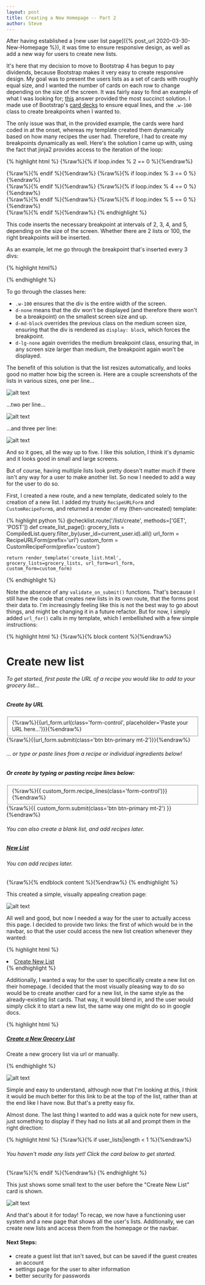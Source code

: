 ```yaml
---
layout: post
title: Creating a New Homepage -- Part 2
author: Steve
---
```


After having established a [new user list page]({% post_url 2020-03-30-New-Homepage %}), it was time to ensure responsive design, as well as add a new way for users to create new lists.

It's here that my decision to move to Bootstrap 4 has begun to pay dividends, because Bootstrap makes it very easy to create responsive design. My goal was to present the users lists as a set of cards with roughly equal size, and I wanted the number of cards on each row to change depending on the size of the screen. It was fairly easy to find an example of what I was looking for; [this](https://stackoverflow.com/questions/36430816/bootstrap-4-card-deck-with-number-of-columns-based-on-viewport) answer provided the most succinct solution. I made use of Bootstrap's [card decks](https://getbootstrap.com/docs/4.1/components/card/#card-decks) to ensure equal lines, and the `.w-100` class to create breakpoints when I wanted to.

The only issue was that, in the provided example, the cards were hard coded in at the onset, whereas my template created them dynamically based on how many recipes the user had. Therefore, I had to create my breakpoints dynamically as well. Here's the solution I came up with, using the fact that jinja2 provides access to the iteration of the loop:

{% highlight html %}
{%raw%}{% if loop.index % 2 == 0 %}{%endraw%}
  <div class="w-100 d-none d-sm-block d-md-none"><!-- wrap every 2 on small --></div>
{%raw%}{% endif %}{%endraw%}
{%raw%}{% if loop.index % 3 == 0 %}{%endraw%}
  <div class="w-100 d-none d-md-block d-lg-none"><!-- wrap every 3 on medium --></div>
{%raw%}{% endif %}{%endraw%}
{%raw%}{% if loop.index % 4 == 0 %}{%endraw%}
  <div class="w-100 d-none d-lg-block d-xl-none"><!-- wrap every 4 on large --></div>
{%raw%}{% endif %}{%endraw%}
{%raw%}{% if loop.index % 5 == 0 %}{%endraw%}
  <div class="w-100 d-none d-xl-block"><!-- wrap every 5 on extra large --></div>
{%raw%}{% endif %}{%endraw%}
{% endhighlight %}

This code inserts the necessary breakpoint at intervals of 2, 3, 4, and 5, depending on the size of the screen. Whether there are 2 lists or 100, the right breakpoints will be inserted.

As an example, let me go through the breakpoint that's inserted every 3 divs:

{% highlight html%}
<div class="w-100 d-none d-md-block d-lg-none"></div>
{% endhighlight %}

To go through the classes here:
* `.w-100` ensures that the div is the entire width of the screen.
* `d-none` means that the div won't be displayed (and therefore there won't be a breakpoint) on the smallest screen size and up.
* `d-md-block` overrides the previous class on the medium screen size, ensuring that the div is rendered as `display: block`, which forces the breakpoint.
* `d-lg-none` again overrides the medium breakpoint class, ensuring that, in any screen size larger than medium, the breakpoint again won't be displayed.

The benefit of this solution is that the list resizes automatically, and looks good no matter how big the screen is. Here are a couple screenshots of the lists in various sizes, one per line...

![alt text](/assets/img/posts/list-page/list-small.png)

...two per line...

![alt text](/assets/img/posts/list-page/list-medium.png)

...and three per line:

![alt text](/assets/img/posts/list-page/list-large.png)

And so it goes, all the way up to five. I like this solution, I think it's dynamic and it looks good in small and large screens.

But of course, having multiple lists look pretty doesn't matter much if there isn't any way for a user to make another list. So now I needed to add a way for the user to do so.

First, I created a new route, and a new template, dedicated solely to the creation of a new list. I added my trusty `RecipeURLForm` and `CustomRecipeForm`s, and returned a render of my (then-uncreated) template:

{% highlight python %}
@checklist.route('/list/create', methods=['GET', 'POST'])
def create_list_page():
    grocery_lists = CompiledList.query.filter_by(user_id=current_user.id).all()
    url_form = RecipeURLForm(prefix='url')
    custom_form = CustomRecipeForm(prefix='custom')

    return render_template('create_list.html', grocery_lists=grocery_lists, url_form=url_form, custom_form=custom_form)
{% endhighlight %}

Note the absence of any `validate_on_submit()` functions. That's because I still have the code that creates new lists in its own route, that the forms post their data to. I'm increasingly feeling like this is not the best way to go about things, and might be changing it in a future refactor. But for now, I simply added `url_for()` calls in my template, which I embellished with a few simple instructions:

{% highlight html %}
{%raw%}{% block content %}{%endraw%}
<h1 class="mt-3">Create new list</h1>
<h6 class="text-muted font-italic">To get started, first paste the URL of a recipe you would like to add to your grocery list...</h6>
<div class="card my-3">
    <div class="card-body">
        <h5>Create by URL</h5>
        <form method="POST" action="{%raw%}{{url_for('checklist.create_methods', method='url')}}{%endraw%}">
            <fieldset>
                {%raw%}{{url_form.url(class='form-control', placeholder='Paste your URL here...')}}{%endraw%}
            </fieldset>
            {%raw%}{{url_form.submit(class='btn btn-primary mt-2')}}{%endraw%}
        </form>
    </div>
</div>
<h6 class="text-muted font-italic">... or type or paste lines from a recipe or individual ingredients below! </h6>
<div class="card my-3">
    <div class="card-body">
        <h5>Or create by typing or pasting recipe lines below:</h5>
        <form method="POST" action="{%raw%}{{ url_for('checklist.create_methods', method='custom') }}{%endraw%}">
            <fieldset>
                {%raw%}{{ custom_form.recipe_lines(class='form-control')}}{%endraw%}
            </fieldset>
            {%raw%}{{ custom_form.submit(class='btn btn-primary mt-2') }}{%endraw%}
        </form>
    </div>
</div>
<h6 class="text-muted font-italic">You can also create a blank list, and add recipes later.</h6>
<div class="card recipe-card my-3">
    <div class="card-body">
        <h5><a class="card-title stretched-link" href="{%raw%}{{ url_for('checklist.create_methods', method='blank') }}{%endraw%}">New List</a></h5>
        <h6 class="card-subtitle mb-2 text-muted font-italic">You can add recipes later.</h6>
    </div>
</div>

{%raw%}{% endblock content %}{%endraw%}
{% endhighlight %}

This created a simple, visually appealing creation page:

![alt text](/assets/img/posts/list-page/new-list-page.png)


All well and good, but now I needed a way for the user to actually access this page. I decided to provide two links: the first of which would be in the navbar, so that the user could access the new list creation whenever they wanted:

{% highlight html %}
<li class="nav-item"><a class="nav-link" href="{%raw%}{{ url_for('checklist.create_list_page') }}{%endraw%}">Create New List</a></li>
{% endhighlight %}

Additionally, I wanted a way for the user to specifically create a new list on their homepage. I decided that the most visually pleasing way to do so would be to create another card for a new list, in the same style as the already-existing list cards. That way, it would blend in, and the user would simply click it to start a new list, the same way one might do so in google docs.

{% highlight html %}
<div class="card recipe-card my-3">
    <div class="card-body">
        <h5><a href="{%raw%}{{url_for('checklist.create_list_page')}}{%endraw%}" class="stretched-link card-title">Create a New Grocery List</a></h5>
        <p class="card-subtitle mb-2 text-muted font-italic">Create a new grocery list via url or manually.</p>
    </div>
</div>
{% endhighlight %}

![alt text](/assets/img/posts/list-page/new-list-card.png)

Simple and easy to understand, although now that I'm looking at this, I think it would be much better for this link to be at the top of the list, rather than at the end like I have now. But that's a pretty easy fix.

Almost done. The last thing I wanted to add was a quick note for new users, just something to display if they had no lists at all and prompt them in the right direction:

{% highlight html %}
{%raw%}{% if user_lists|length < 1 %}{%endraw%}
  <h6 class="text-muted font-italic text-light">You haven't made any lists yet! Click the card below to get started.</h6>
{%raw%}{% endif %}{%endraw%}
{% endhighlight %}

This just shows some small text to the user before the "Create New List" card is shown.

![alt text](/assets/img/posts/list-page/no-lists-display.png)

And that's about it for today! To recap, we now have a functioning user system and a new page that shows all the user's lists. Additionally, we can create new lists and access them from the homepage or the navbar.

#### Next Steps:
* create a guest list that isn't saved, but can be saved if the guest creates an account
* settings page for the user to alter information
* better security for passwords
